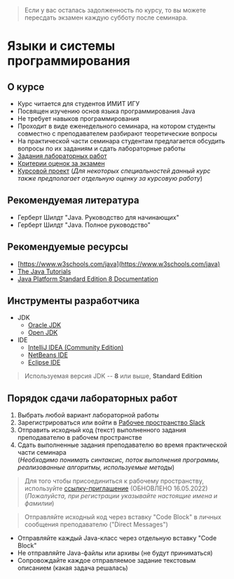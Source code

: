 > Если у вас осталась задолженность по курсу, то вы можете пересдать экзамен каждую субботу после семинара.

# Языки и системы программирования

## О курсе

- Курс читается для студентов ИМИТ ИГУ
- Посвящен изучению основ языка программирования Java
- Не требует навыков программирования
- Проходит в виде еженедельного семинара, на котором студенты совместно с преподавателем разбирают теоретические вопросы
- На практической части семинара студентам предлагается обсудить вопросы по их заданиям и сдать лабораторные работы
- [Задания лабораторных работ](labs.md)
- [Критерии оценок за экзамен](exam.md)
- [Курсовой проект](course_work.md) (*Для некоторых специальностей данный курс также предполагает отдельную оценку за курсовую работу*)

<!--
> **Дистанционная форма обучения** <br>
В начале весеннего семестра 2021 года занятия будут проводиться в режиме ВКС по ZOOM (каждую ср, начало в 10:10) <br>
[Постоянная ссылка на ZOOM-конференцию](ZOOM.md)
-->

## Рекомендуемая литература
- Герберт Шилдт "Java. Руководство для начинающих"
- Герберт Шилдт "Java. Полное руководство"

## Рекомендуемые ресурсы
- [https://www.w3schools.com/java](https://www.w3schools.com/java)
- [The Java Tutorials](https://docs.oracle.com/javase/tutorial)
- [Java Platform Standard Edition 8 Documentation](https://docs.oracle.com/javase/8/docs)

## Инструменты разработчика
- JDK
    - [Oracle JDK](https://www.oracle.com/java/technologies/javase-downloads.html)
    - [Open JDK](https://jdk.java.net/15)
- IDE
    - [IntelliJ IDEA (Community Edition)](https://www.jetbrains.com/idea/download)
    - [NetBeans IDE](https://netbeans.apache.org/download)
    - [Eclipse IDE](https://www.eclipse.org/downloads)
    
> Используемая версия JDK -- **8** или выше, **Standard Edition**

## Порядок сдачи лабораторных работ
1. Выбрать любой вариант лабораторной работы
2. Зарегистрироваться или войти в [Рабочее пространство Slack](https://javacourse2020.slack.com)
3. Отправить исходный код (текст) выполненного задания преподавателю в рабочем пространстве
4. Сдать выполненные задания преподавателю во время практической части семинара <br> (*Необходимо понимать синтаксис, поток выполнения программы, реализованные алгоритмы, используемые методы*)

> Для того чтобы присоединиться к рабочему пространству, используйте [ссылку-приглашение](https://join.slack.com/t/javacourse2020/shared_invite/zt-18r1jrln4-V~lXp_E~7j9qB1Mnmdc7hA) (ОБНОВЛЕНО 16.05.2022) <br>
(*Пожалуйста, при регистрации указывайте настоящие имена и фамилии*)

> Отправляйте исходный код через вставку "Code Block" в личных сообщения преподавателю ("Direct Messages")
- Отправляйте каждый Java-класс через отдельную вставку "Code Block"
- Не отправляйте Java-файлы или архивы (не будут приниматься)
- Сопровождайте каждое отправляемое задание текстовым описанием (какая задача решалась)



